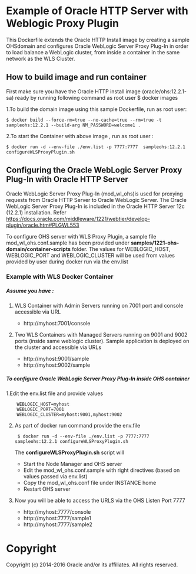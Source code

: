 Example of Oracle HTTP Server with Weblogic Proxy Plugin
===============
This Dockerfile extends the Oracle HTTP Install image by creating a sample OHSdomain and configures Oracle WebLogic Server Proxy Plug-In  in order to load balance a WebLogic cluster, from inside a container in the same network as the WLS Cluster.

## How to build image and run container
First make sure you have the Oracle HTTP install image (oracle/ohs:12.2.1-sa) ready by running following command as root user
$ docker images

1.To build the domain image using this sample Dockerfile, run as root user:

    $ docker build --force-rm=true --no-cache=true --rm=true -t sampleohs:12.2.1 --build-arg NM_PASSWORD=welcome1 .

2.To start the Container with above image , run as root user :

    $ docker run -d --env-file ./env.list -p 7777:7777  sampleohs:12.2.1 configureWLSProxyPlugin.sh



## Configuring the Oracle WebLogic Server Proxy Plug-In with Oracle HTTP Server
Oracle WebLogic Server Proxy Plug-In (mod_wl_ohs)is used for proxying requests from Oracle HTTP Server to Oracle WebLogic Server.
The Oracle WebLogic Server Proxy Plug-In is included in the Oracle HTTP Server 12c (12.2.1) installation.
Refer https://docs.oracle.com/middleware/1221/webtier/develop-plugin/oracle.htm#PLGWL553

To configure OHS server with WLS Proxy Plugin, a sample file mod_wl_ohs.conf.sample has been provided under **samples/1221-ohs-domain/container-scripts** folder.
The values for WEBLOGIC_HOST, WEBLOGIC_PORT and WEBLOGIC_CLUSTER will be used from values provided by user during docker run via the env.list

### Example with WLS Docker Container

##### Assume you have :

1. WLS Container with Admin Servers running on 7001 port and console accessible via URL
   - http://myhost:7001/console

2. Two WLS Containers with Managed Servers running on 9001 and 9002 ports (inside same weblogic cluster).
   Sample application is deployed on the cluster and  accessible via URLs
   - http://myhost:9001/sample
   - http://myhost:9002/sample

##### To configure Oracle WebLogic Server Proxy Plug-In inside OHS container

1.Edit the env.list file and provide values

        WEBLOGIC_HOST=myhost
        WEBLOGIC_PORT=7001
        WEBLOGIC_CLUSTER=myhost:9001,myhost:9002

2. As part of docker run command provide the env.file

        $ docker run -d --env-file ./env.list -p 7777:7777  sampleohs:12.2.1 configureWLSProxyPlugin.sh

   The **configureWLSProxyPlugin.sh** script will
   - Start the Node Manager and OHS server
   - Edit the mod_wl_ohs.conf.sample with right directives (based on values passed via env.list)
   - Copy the mod_wl_ohs.conf file under INSTANCE home
   - Restart OHS server

3. Now you will be able to access the URLS via the OHS Listen Port 7777
    - http://myhost:7777/console
    - http://myhost:7777/sample1
    - http://myhost:7777/sample2

# Copyright
Copyright (c) 2014-2016 Oracle and/or its affiliates. All rights reserved.